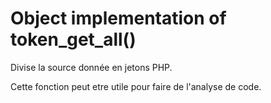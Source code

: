 # Object implementation of token_get_all()

Divise la source donnée en jetons PHP.

Cette fonction peut etre utile pour faire de l'analyse de code.
